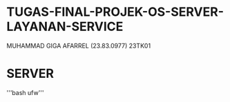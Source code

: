 # TUGAS-FINAL-PROJEK-OS-SERVER-LAYANAN-SERVICE
MUHAMMAD GIGA AFARREL (23.83.0977) 23TK01
# SERVER

'''bash ufw'''
